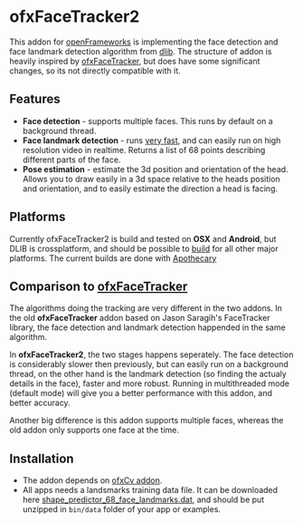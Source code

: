 # ofxFaceTracker2
This addon for [openFrameworks](http://openframeworks.cc) is implementing the face detection and face landmark detection algorithm from [dlib](http://dlib.net/). 
The structure of addon is heavily inspired by [ofxFaceTracker](https://github.com/kylemcdonald/ofxFaceTracker), but does have some significant changes, so its not directly compatible with it. 

## Features
- **Face detection** - supports multiple faces. This runs by default on a background thread. 
- **Face landmark detection** - runs [very fast](http://blog.dlib.net/2014/08/real-time-face-pose-estimation.html), and can easily run on high resolution video in realtime. Returns a list of 68 points describing different parts of the face.
- **Pose estimation** - estimate the 3d position and orientation of the head. Allows you to draw easily in a 3d space relative to the heads position and orientation, and to easily estimate the direction a head is facing. 

## Platforms
Currently ofxFaceTracker2 is build and tested on **OSX** and **Android**, but DLIB is crossplatform, and should be possible to [build](http://dlib.net/compile.html) for all other major platforms. The current builds are done with [Apothecary](https://github.com/openframeworks/openFrameworks/tree/master/scripts/apothecary)

## Comparison to [ofxFaceTracker](https://github.com/kylemcdonald/ofxFaceTracker)
The algorithms doing the tracking are very different in the two addons. In the old **ofxFaceTracker** addon based on Jason Saragih's FaceTracker library, the face detection and landmark detection happended in the same algorithm. 

In **ofxFaceTracker2**, the two stages happens seperately. The face detection is considerably slower then previously, but can easily run on a background thread, on the other hand is the landmark detection (so finding the actualy details in the face), faster and more robust. Running in multithreaded mode (default mode) will give you a better performance with this addon, and better accuracy.

Another big difference is this addon supports multiple faces, whereas the old addon only supports one face at the time. 

## Installation
- The addon depends on [ofxCv addon](https://github.com/kylemcdonald/ofxCv).
- All apps needs a landsmarks training data file. It can be downloaded here [shape_predictor_68_face_landmarks.dat](http://sourceforge.net/projects/dclib/files/dlib/v18.10/shape_predictor_68_face_landmarks.dat.bz2), and should be put unzipped in `bin/data` folder of your app or examples. 

